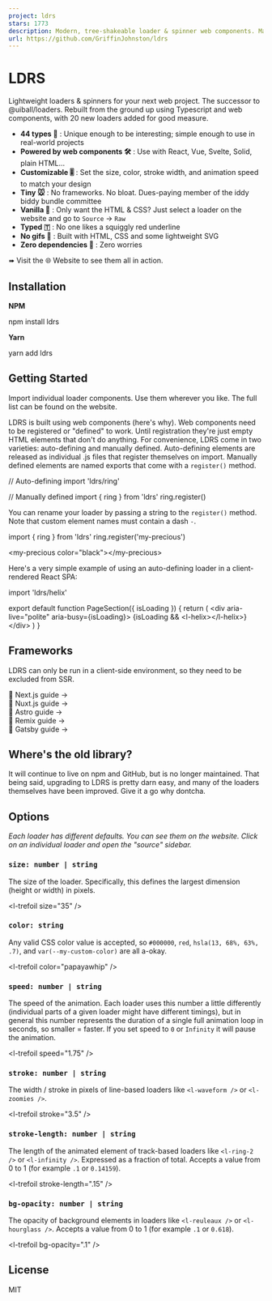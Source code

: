 ```yaml
---
project: ldrs
stars: 1773
description: Modern, tree-shakeable loader & spinner web components. Made with CSS, HTML and SVG. https://uiball.com/ldrs
url: https://github.com/GriffinJohnston/ldrs
---
```


LDRS
====

Lightweight loaders & spinners for your next web project. The successor to @uiball/loaders. Rebuilt from the ground up using Typescript and web components, with 20 new loaders added for good measure.

-   **44 types 🎨** : Unique enough to be interesting; simple enough to use in real-world projects
-   **Powered by web components 🛠️** : Use with React, Vue, Svelte, Solid, plain HTML...
-   **Customizable 🎚️** : Set the size, color, stroke width, and animation speed to match your design
-   **Tiny 🐭** : No frameworks. No bloat. Dues-paying member of the iddy biddy bundle committee
-   **Vanilla 🍦** : Only want the HTML & CSS? Just select a loader on the website and go to `Source` -> `Raw`
-   **Typed 🇹** : No one likes a squiggly red underline
-   **No gifs 🎥** : Built with HTML, CSS and some lightweight SVG
-   **Zero dependencies 🔗** : Zero worries

➠ Visit the 🌐 Website to see them all in action.

Installation
------------

**NPM**

npm install ldrs

**Yarn**

yarn add ldrs

Getting Started
---------------

Import individual loader components. Use them wherever you like. The full list can be found on the website.

LDRS is built using web components (here's why). Web components need to be registered or "defined" to work. Until registration they're just empty HTML elements that don't do anything. For convenience, LDRS come in two varieties: auto-defining and manually defined. Auto-defining elements are released as individual .js files that register themselves on import. Manually defined elements are named exports that come with a `register()` method.

// Auto-defining
import 'ldrs/ring'

// Manually defined
import { ring } from 'ldrs'
ring.register()

You can rename your loader by passing a string to the `register()` method. Note that custom element names must contain a dash `-`.

import { ring } from 'ldrs'
ring.register('my-precious')

<my-precious color\="black"\></my-precious\>

Here's a very simple example of using an auto-defining loader in a client-rendered React SPA:

import 'ldrs/helix'

export default function PageSection({ isLoading }) {
  return (
    <div aria-live\="polite" aria-busy\={isLoading}\>
      {isLoading && <l-helix\></l-helix\>}
    </div\>
  )
}

Frameworks
----------

LDRS can only be run in a client-side environment, so they need to be excluded from SSR.

📖 Next.js guide →  
📖 Nuxt.js guide →  
📖 Astro guide →  
📖 Remix guide →  
📖 Gatsby guide →

Where's the old library?
------------------------

It will continue to live on npm and GitHub, but is no longer maintained. That being said, upgrading to LDRS is pretty darn easy, and many of the loaders themselves have been improved. Give it a go why dontcha.

Options
-------

_Each loader has different defaults. You can see them on the website. Click on an individual loader and open the "source" sidebar._

### `size: number | string`

The size of the loader. Specifically, this defines the largest dimension (height or width) in pixels.

<l-trefoil size\="35" /\>

### `color: string`

Any valid CSS color value is accepted, so `#000000`, `red`, `hsla(13, 68%, 63%, .7)`, and `var(--my-custom-color)` are all a-okay.

<l-trefoil color\="papayawhip" /\>

### `speed: number | string`

The speed of the animation. Each loader uses this number a little differently (individual parts of a given loader might have different timings), but in general this number represents the duration of a single full animation loop in seconds, so smaller = faster. If you set speed to `0` or `Infinity` it will pause the animation.

<l-trefoil speed\="1.75" /\>

### `stroke: number | string`

The width / stroke in pixels of line-based loaders like `<l-waveform />` or `<l-zoomies />`.

<l-trefoil stroke\="3.5" /\>

### `stroke-length: number | string`

The length of the animated element of track-based loaders like `<l-ring-2 />` or `<l-infinity />`. Expressed as a fraction of total. Accepts a value from 0 to 1 (for example `.1` or `0.14159`).

<l-trefoil stroke-length\=".15" /\>

### `bg-opacity: number | string`

The opacity of background elements in loaders like `<l-reuleaux />` or `<l-hourglass />`. Accepts a value from 0 to 1 (for example `.1` or `0.618`).

<l-trefoil bg-opacity\=".1" /\>

License
-------

MIT
